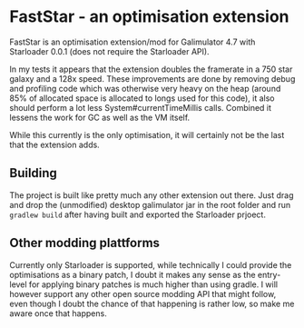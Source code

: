 # FastStar - an optimisation extension

FastStar is an optimisation extension/mod for Galimulator 4.7 
with Starloader 0.0.1 (does not require the Starloader API).

In my tests it appears that the extension doubles the framerate in a 750 star
galaxy and a 128x speed. These improvements are done by removing debug and
profiling code which was otherwise very heavy on the heap (around 85% 
of allocated space is allocated to longs used for this code), it also should
perform a lot less System#currentTimeMillis calls. Combined it lessens the
work for GC as well as the VM itself.

While this currently is the only optimisation, it will certainly not be the last
that the extension adds.

## Building
The project is built like pretty much any other extension out there.
Just drag and drop the (unmodified) desktop galimulator jar in the root folder 
and run `gradlew build` after having built and exported the Starloader prjoect.

## Other modding plattforms
Currently only Starloader is supported, while technically I could provide
the optimisations as a binary patch, I doubt it makes any sense as the
entry-level for applying binary patches is much higher than using gradle.
I will however support any other open source modding API that might follow,
even though I doubt the chance of that happening is rather low, so make
me aware once that happens.
